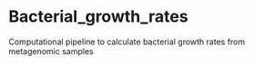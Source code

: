 # Bacterial_growth_rates
Computational pipeline to calculate bacterial growth rates from metagenomic samples
